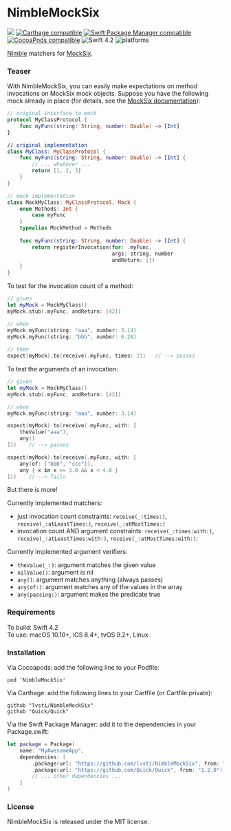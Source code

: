 # NimbleMockSix

[![](https://api.travis-ci.org/lvsti/NimbleMockSix.svg?branch=master)](https://travis-ci.org/lvsti/NimbleMockSix)
[![Carthage compatible](https://img.shields.io/badge/Carthage-compatible-brightgreen.svg)](https://github.com/Carthage/Carthage)
[![Swift Package Manager compatible](https://img.shields.io/badge/Swift%20Package%20Manager-compatible-brightgreen.svg)](https://swift.org/package-manager/)
[![CocoaPods compatible](https://img.shields.io/cocoapods/v/NimbleMockSix.svg)](https://cocoapods.org/pods/NimbleMockSix)
![Swift 4.2](https://img.shields.io/badge/Swift-4.2-orange.svg)
![platforms](https://img.shields.io/badge/platforms-iOS%20%7C%20macOS%20%7C%20tvOS%20%7C%20Linux-lightgrey.svg)

[Nimble](https://github.com/Quick/Nimble) matchers for [MockSix](https://github.com/lvsti/MockSix).

### Teaser

With NimbleMockSix, you can easily make expectations on method invocations on MockSix mock objects. Suppose you have the following mock already in place (for details, see the [MockSix documentation](https://github.com/lvsti/MockSix)):

```swift
// original interface to mock
protocol MyClassProtocol {
    func myFunc(string: String, number: Double) -> [Int]
}

// original implementation
class MyClass: MyClassProtocol {
    func myFunc(string: String, number: Double) -> [Int] {
        // ... whatever ...
        return [1, 2, 3]
    }
}

// mock implementation
class MockMyClass: MyClassProtocol, Mock {
    enum Methods: Int {
        case myFunc
    }    
    typealias MockMethod = Methods
    
    func myFunc(string: String, number: Double) -> [Int] {
        return registerInvocation(for: .myFunc, 
                                  args: string, number 
                                  andReturn: [])
    }
}
```

To test for the invocation count of a method:

```swift
// given
let myMock = MockMyClass()
myMock.stub(.myFunc, andReturn: [42])

// when
myMock.myFunc(string: "aaa", number: 3.14)
myMock.myFunc(string: "bbb", number: 6.28)
    
// then
expect(myMock).to(receive(.myFunc, times: 2))   // --> passes
```

To test the arguments of an invocation:

```swift
// given
let myMock = MockMyClass()
myMock.stub(.myFunc, andReturn: [42])

// when
myMock.myFunc(string: "aaa", number: 3.14)

expect(myMock).to(receive(.myFunc, with: [
    theValue("aaa"), 
    any()
]))    // --> passes

expect(myMock).to(receive(.myFunc, with: [
    any(of: ["bbb", "ccc"]), 
    any { x in x >= 3.0 && x < 4.0 }
]))    // --> fails
```

But there is more!

Currently implemented matchers:

- just invocation count constraints: `receive(_:times:)`, `receive(_:atLeastTimes:)`, `receive(_:atMostTimes:)`
- invocation count AND argument constraints: `receive(_:times:with:)`, `receive(_:atLeastTimes:with:)`, `receive(_:atMostTimes:with:)`: 

Currently implemented argument verifiers:

- `theValue(_:)`: argument matches the given value
- `nilValue()`: argument is nil
- `any()`: argument matches anything (always passes)
- `any(of:)`: argument matches any of the values in the array
- `any(passing:)`: argument makes the predicate true

### Requirements

To build: Swift 4.2 <br/>
To use: macOS 10.10+, iOS 8.4+, tvOS 9.2+, Linux

### Installation

Via Cocoapods: add the following line to your Podfile:

```
pod 'NimbleMockSix'
```

Via Carthage: add the following lines to your Cartfile (or Cartfile.private):

```
github "lvsti/NimbleMockSix"
github "Quick/Quick"
```

Via the Swift Package Manager: add it to the dependencies in your Package.swift:

```swift
let package = Package(
    name: "MyAwesomeApp",
    dependencies: [
        .package(url: "https://github.com/lvsti/NimbleMockSix", from: "0.1.3"),
        .package(url: "https://github.com/Quick/Quick", from: "1.2.0"),
        // ... other dependencies ...
    ]
)
```

### License

NimbleMockSix is released under the MIT license.
